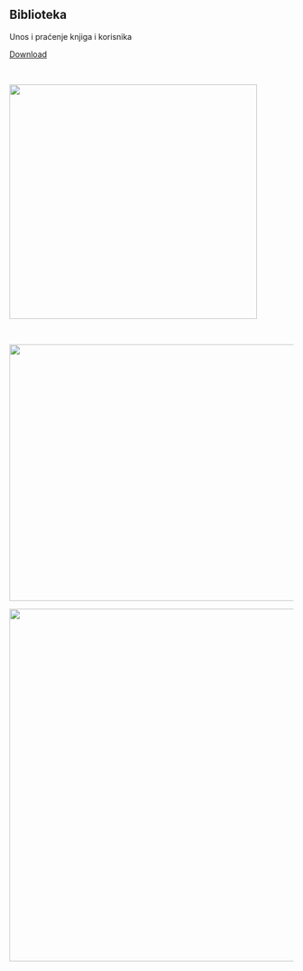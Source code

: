 ## Biblioteka

Unos i praćenje knjiga i korisnika


<p><a href="https://muharemovic.github.io/biblioteka/">Download</a></p>
<p>&nbsp;</p>
<div id="gtx-trans" style="position: absolute; left: -29px; top: -14px;">&nbsp;</div>


<p><img src="https://muharemovic.github.io/biblioteka/login.jpg" alt="" width="439" height="415" /></p>
<p>&nbsp;</p>
<p><img src="https://muharemovic.github.io/biblioteka/change.jpg" alt="" width="564" height="454" /></p>
<p><img src="https://muharemovic.github.io/biblioteka/main.jpg" alt="" width="800" height="624" /></p>
